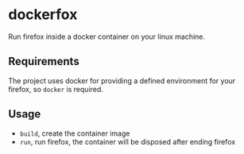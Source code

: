 # dockerfox

Run firefox inside a docker container on your linux machine.

## Requirements

The project uses docker for providing a defined environment for your firefox, so `docker` is required.

## Usage

* `build`, create the container image
* `run`, run firefox, the container will be disposed after ending firefox
